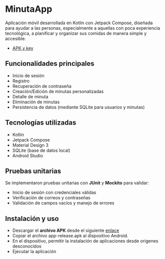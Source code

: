 # MinutaApp

Aplicación móvil desarrollada en Kotlin con Jetpack Compose, diseñada para ayudar a las personas, especialmente a aquellas con poca experiencia tecnológica, a planificar y organizar sus comidas de manera simple y accesible.

- [APK y key](https://github.com/albania-musabeli-appMoviles/minutaApp/tree/bd-recetas/apk-key)

## Funcionalidades principales

- Inicio de sesión
- Registro
- Recuperación de contraseña
- Creación/Edición de minutas personalizadas
- Detalle de minuta
- Eliminación de minutas
- Persistencia de datos (mediante SQLite para usuarios y minutas)

## Tecnologías utilizadas

- Kotlin
- Jetpack Compose
- Material Design 3
- SQLite (base de datos local)
- Android Studio

## Pruebas unitarias

Se implementaron pruebas unitarias con **JUnit** y **Mockito** para validar:
- Inicio de sesión con credenciales válidas
- Verificación de correos y contraseñas
- Validación de campos vacíos y manejo de errores

## Instalación y uso

- Descargar el **archivo APK** desde el siguiente [enlace](https://github.com/albania-musabeli-appMoviles/minutaApp/blob/bd-recetas/apk-key/app-release.apk)
- Copiar el archivo app-release.apk al dispositivo Android.
- En el dispositivo, permitir la instalación de aplicaciones desde origenes desconocidos
- Ejecutar la aplicación
